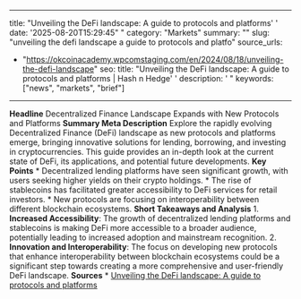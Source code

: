 ﻿---

title: "Unveiling the DeFi landscape: A guide to protocols and platforms''
date: '2025-08-20T15:29:45""
category: "Markets"
summary: ""
slug: "unveiling the defi landscape a guide to protocols and platfo"
source_urls:
  - "https://okcoinacademy.wpcomstaging.com/en/2024/08/18/unveiling-the-defi-landscape"
seo:
  title: "Unveiling the DeFi landscape: A guide to protocols and platforms | Hash n Hedge''
  description: '"
  keywords: ["news", "markets", "brief"]

---
**Headline** Decentralized Finance Landscape Expands with New Protocols and Platforms  **Summary Meta Description** Explore the rapidly evolving Decentralized Finance (DeFi) landscape as new protocols and platforms emerge, bringing innovative solutions for lending, borrowing, and investing in cryptocurrencies. This guide provides an in-depth look at the current state of DeFi, its applications, and potential future developments.  **Key Points**  * Decentralized lending platforms have seen significant growth, with users seeking higher yields on their crypto holdings. * The rise of stablecoins has facilitated greater accessibility to DeFi services for retail investors. * New protocols are focusing on interoperability between different blockchain ecosystems.  **Short Takeaways and Analysis**  1. **Increased Accessibility**: The growth of decentralized lending platforms and stablecoins is making DeFi more accessible to a broader audience, potentially leading to increased adoption and mainstream recognition. 2. **Innovation and Interoperability**: The focus on developing new protocols that enhance interoperability between blockchain ecosystems could be a significant step towards creating a more comprehensive and user-friendly DeFi landscape.  **Sources** * [Unveiling the DeFi landscape: A guide to protocols and platforms](https://okcoinacademy.wpcomstaging.com/en/2024/08/18/unveiling-the-defi-landscape) 

